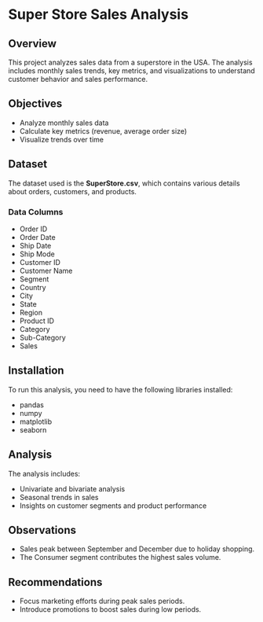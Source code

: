 # Super Store Sales Analysis

## Overview
This project analyzes sales data from a superstore in the USA. The analysis includes monthly sales trends, key metrics, and visualizations to understand customer behavior and sales performance.

## Objectives
- Analyze monthly sales data
- Calculate key metrics (revenue, average order size)
- Visualize trends over time

## Dataset
The dataset used is the **SuperStore.csv**, which contains various details about orders, customers, and products. 

### Data Columns
- Order ID
- Order Date
- Ship Date
- Ship Mode
- Customer ID
- Customer Name
- Segment
- Country
- City
- State
- Region
- Product ID
- Category
- Sub-Category
- Sales

## Installation
To run this analysis, you need to have the following libraries installed:
- pandas
- numpy
- matplotlib
- seaborn

## Analysis
The analysis includes:

- Univariate and bivariate analysis
- Seasonal trends in sales
- Insights on customer segments and product performance

## Observations
- Sales peak between September and December due to holiday shopping.
- The Consumer segment contributes the highest sales volume.

## Recommendations
- Focus marketing efforts during peak sales periods.
- Introduce promotions to boost sales during low periods.
